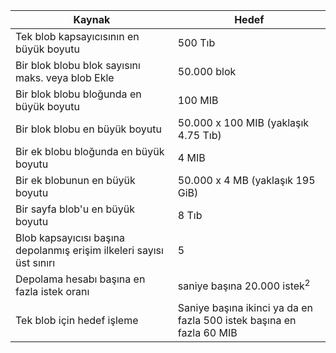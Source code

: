 | Kaynak | Hedef |
|----------|---------------|
| Tek blob kapsayıcısının en büyük boyutu | 500 Tıb |
| Bir blok blobu blok sayısını maks. veya blob Ekle | 50.000 blok |
| Bir blok blobu bloğunda en büyük boyutu | 100 MIB |
| Bir blok blobu en büyük boyutu | 50.000 x 100 MIB (yaklaşık 4.75 Tıb) |
| Bir ek blobu bloğunda en büyük boyutu | 4 MIB |
| Bir ek blobunun en büyük boyutu | 50.000 x 4 MB (yaklaşık 195 GiB) |
| Bir sayfa blob'u en büyük boyutu | 8 Tıb |
| Blob kapsayıcısı başına depolanmış erişim ilkeleri sayısı üst sınırı | 5 |
| Depolama hesabı başına en fazla istek oranı | saniye başına 20.000 istek<sup>2</sup> |
| Tek blob için hedef işleme | Saniye başına ikinci ya da en fazla 500 istek başına en fazla 60 MIB |